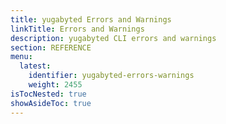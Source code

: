 ```yaml
---
title: yugabyted Errors and Warnings
linkTitle: Errors and Warnings
description: yugabyted CLI errors and warnings
section: REFERENCE
menu:
  latest:
    identifier: yugabyted-errors-warnings
    weight: 2455
isTocNested: true
showAsideToc: true
---
```



